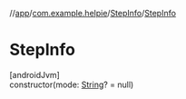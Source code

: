 //[app](../../../index.md)/[com.example.helpie](../index.md)/[StepInfo](index.md)/[StepInfo](-step-info.md)

# StepInfo

[androidJvm]\
constructor(mode: [String](https://kotlinlang.org/api/latest/jvm/stdlib/kotlin/-string/index.html)? = null)
